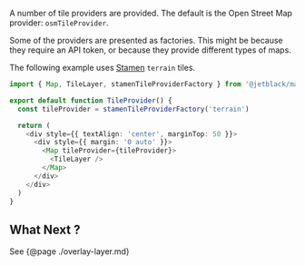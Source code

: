 A number of tile providers are provided. The default is the Open Street Map provider: `osmTileProvider`.

Some of the providers are presented as factories. This might be because they require an API token,
or because they provide different types of maps.

The following example uses [Stamen](http://maps.stamen.com) `terrain` tiles.

```typescript
import { Map, TileLayer, stamenTileProviderFactory } from '@jetblack/map'

export default function TileProvider() {
  const tileProvider = stamenTileProviderFactory('terrain')

  return (
    <div style={{ textAlign: 'center', marginTop: 50 }}>
      <div style={{ margin: '0 auto' }}>
        <Map tileProvider={tileProvider}>
          <TileLayer />
        </Map>
      </div>
    </div>
  )
}
```

## What Next ?

See {@page ./overlay-layer.md}
